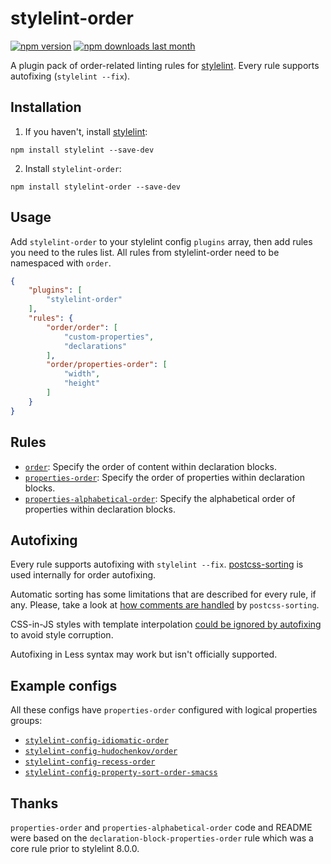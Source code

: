 # stylelint-order

[![npm version][npm-version-img]][npm] [![npm downloads last month][npm-downloads-img]][npm]

A plugin pack of order-related linting rules for [stylelint]. Every rule supports autofixing (`stylelint --fix`).

## Installation

1. If you haven't, install [stylelint]:

```
npm install stylelint --save-dev
```

2.  Install `stylelint-order`:

```
npm install stylelint-order --save-dev
```

## Usage

Add `stylelint-order` to your stylelint config `plugins` array, then add rules you need to the rules list. All rules from stylelint-order need to be namespaced with `order`.

```json
{
	"plugins": [
		"stylelint-order"
	],
	"rules": {
		"order/order": [
			"custom-properties",
			"declarations"
		],
		"order/properties-order": [
			"width",
			"height"
		]
	}
}
```

## Rules

* [`order`](./rules/order/README.md): Specify the order of content within declaration blocks.
* [`properties-order`](./rules/properties-order/README.md): Specify the order of properties within declaration blocks.
* [`properties-alphabetical-order`](./rules/properties-alphabetical-order/README.md): Specify the alphabetical order of properties within declaration blocks.

## Autofixing

Every rule supports autofixing with `stylelint --fix`. [postcss-sorting] is used internally for order autofixing.

Automatic sorting has some limitations that are described for every rule, if any. Please, take a look at [how comments are handled](https://github.com/hudochenkov/postcss-sorting#handling-comments) by `postcss-sorting`.

CSS-in-JS styles with template interpolation [could be ignored by autofixing](https://github.com/hudochenkov/postcss-sorting#css-in-js) to avoid style corruption.

Autofixing in Less syntax may work but isn't officially supported.

## Example configs

All these configs have `properties-order` configured  with logical properties groups:

* [`stylelint-config-idiomatic-order`](https://github.com/ream88/stylelint-config-idiomatic-order)
* [`stylelint-config-hudochenkov/order`](https://github.com/hudochenkov/stylelint-config-hudochenkov/blob/master/order.js)
* [`stylelint-config-recess-order`](https://github.com/stormwarning/stylelint-config-recess-order)
* [`stylelint-config-property-sort-order-smacss`](https://github.com/cahamilton/stylelint-config-property-sort-order-smacss)

## Thanks

`properties-order` and `properties-alphabetical-order` code and README were based on the `declaration-block-properties-order` rule which was a core rule prior to stylelint 8.0.0.

[npm-version-img]: https://img.shields.io/npm/v/stylelint-order.svg
[npm-downloads-img]: https://img.shields.io/npm/dm/stylelint-order.svg
[npm]: https://www.npmjs.com/package/stylelint-order
[stylelint]: https://stylelint.io/
[postcss-sorting]: https://github.com/hudochenkov/postcss-sorting
